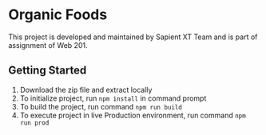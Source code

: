 

# Organic Foods

This project is developed and maintained by Sapient XT Team and is part of assignment of Web 201.

## Getting Started

1. Download the zip file and extract locally
2. To initialize project, run `npm install` in command prompt
3. To build the project, run command `npm run build`
4. To execute project in live Production environment, run command `npm run prod`



